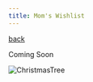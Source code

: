 ```yaml
---
title: Mom's Wishlist
---
```


[back](../index.md)

Coming Soon

![ChristmasTree](http://www.webweaver.nu/clipart/img/holidays/christmas/animated-christmas-tree.gif)
